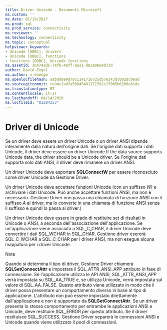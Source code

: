 ```yaml
---
title: Driver Unicode - Documenti Microsoft
ms.custom: ''
ms.date: 01/19/2017
ms.prod: sql
ms.prod_service: connectivity
ms.reviewer: ''
ms.technology: connectivity
ms.topic: conceptual
helpviewer_keywords:
- Unicode [ODBC], drivers
- Unicode [ODBC], functions
- functions [ODBC], Unicode functions
ms.assetid: 3b4742d5-74fb-4aff-aa21-d83a0064d73d
author: David-Engel
ms.author: v-daenge
ms.openlocfilehash: aabdd899d78c1141716725d57e343dc002dc96ad
ms.sourcegitcommit: ce94c2ad7a50945481172782c270b5b0206e61de
ms.translationtype: MT
ms.contentlocale: it-IT
ms.lasthandoff: 04/14/2020
ms.locfileid: "81284353"
---
```

# <a name="unicode-drivers"></a>Driver di Unicode
Se un driver deve essere un driver Unicode o un driver ANSI dipende interamente dalla natura dell'origine dati. Se l'origine dati supporta i dati Unicode, il driver deve essere un driver Unicode.If the data source supports Unicode data, the driver should be a Unicode driver. Se l'origine dati supporta solo dati ANSI, il driver deve rimanere un driver ANSI.  
  
 Un driver Unicode deve esportare **SQLConnectW** per essere riconosciuto come driver Unicode da Gestione Driver.  
  
 Un driver Unicode deve accettare funzioni Unicode (con un suffisso *W)* e archiviare i dati Unicode. Può anche accettare funzioni ANSI, ma non è necessario. Gestione Driver non passa una chiamata di funzione ANSI con il suffisso *A* al driver, ma lo converte in una chiamata di funzione ANSI senza il suffisso e quindi lo passa al driver.)  
  
 Un driver Unicode deve essere in grado di restituire set di risultati in Unicode o ANSI, a seconda dell'associazione dell'applicazione. Se un'applicazione viene associata a SQL_C_CHAR, il driver Unicode deve convertire i dati SQL_WCHAR in SQL_CHAR. Gestione driver esererà SQL_C_WCHAR a SQL_C_CHAR per i driver ANSI, ma non esegue alcuna mappatura per i driver Unicode.  
  
> [!NOTE]  
>  Quando si determina il tipo di driver, Gestione Driver chiamerà **SQLSetConnectAttr** e impostare il SQL_ATTR_ANSI_APP attributo in fase di connessione. Se l'applicazione utilizza le API ANSI, SQL_ATTR_ANSI_APP verrà impostata su SQL_AA_TRUE e, se utilizza Unicode, verrà impostata sul valore di SQL_AA_FALSE. Questo attributo viene utilizzato in modo che il driver possa presentare un comportamento diverso in base al tipo di applicazione. L'attributo non può essere impostato direttamente dall'applicazione e non è supportato da **SQLGetConnectAttr**. Se un driver presenta lo stesso comportamento per entrambe le applicazioni ANSI e Unicode, deve restituire SQL_ERROR per questo attributo. Se il driver restituisce SQL_SUCCESS, Gestione Driver separerà le connessioni ANSI e Unicode quando viene utilizzato il pool di connessioni.
